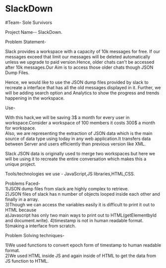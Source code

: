 # SlackDown
#Team-  Sole Survivors<br>


Project Name--    SlackDown.<br>

  Problem Statement- <br>

  Slack provides a workspace with a capacity of 10k messages for free. If our messages exceed that limit our messages will be deleted automatically unless we upgrade to paid version.Hence, older chats can't be accessed after 10k messages.Our Aim is to access those older chats though JSON Dump Files.<br>
  
  Hence, we would like to use the JSON dump files provided by slack to recreate a interface that has all the old messages displayed in it. Further, we will be adding search option and Analytics to show the progress and trends happening in the workspace.<br>
  
  Use-<br>
  
  
  With this hack,we will be saving 3$ a month for every user in workspace.Consider a workspace of 100 members it costs 300$ a month for workspace.<br>
  Also, we are representing the extraction of JSON data which is the main source of data type using today in any web application.It transfers data between Server and users efficiently than previous version like XML.
  
  
  
  Slack JSON data is originally used to merge two workspaces but here we will be using it to recreate the entire conversation which makes this a unique project.<br>
  
  
  Tools/technologies we use - JavaScript,JS libraries,HTML,CSS.<br>
  
  Problems Faced-<br>
  1)JSON dump files from slack are highly complex to retrieve.  <br>
  2)JSON files of slack has n number of objects looped inside each other and finally in a array.<br>
  3)Though we can access the variables easily it is difficult to print it out to HTML because<br>
    a)Javascript has only two main ways to print out to HTML(getElementbyId and document.write).
  4)timestamp is not in human readable format.<br>
  5)making a interface from scratch.<br>
  
  
 Problem Solving techniques-<br>
 
 1)We used functions to convert epoch form of timestamp to human readable format.<br>
 2)We used HTML inside JS and again inside of HTML to get the data from JS function to HTML.<br>
 
  
  
